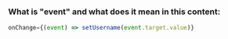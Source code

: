 ### What is "event" and what does it mean in this content:

```js
onChange={(event) => setUsername(event.target.value)}
```
